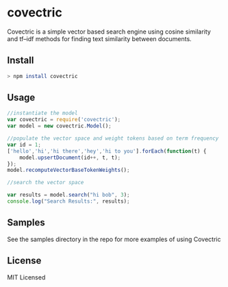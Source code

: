 covectric
=========

Covectric is a simple vector based search engine using cosine similarity and tf–idf methods for finding text similarity between documents.

Install
-------
```bash
> npm install covectric
```


Usage
-----
```javascript
//instantiate the model
var covectric = require('covectric');
var model = new covectric.Model();

//populate the vector space and weight tokens based on term frequency
var id = 1;
['hello','hi','hi there','hey','hi to you'].forEach(function(t) {
	model.upsertDocument(id++, t, t);
});
model.recomputeVectorBaseTokenWeights();

//search the vector space

var results = model.search("hi bob", 3);
console.log("Search Results:", results);

```

Samples
-------
See the samples directory in the repo for more examples of using Covectric


License
-------
MIT Licensed